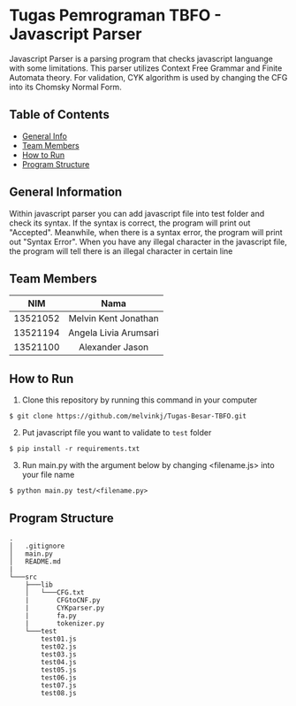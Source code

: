 # Tugas Pemrograman TBFO - Javascript Parser

Javascript Parser is a parsing program that checks javascript languange with some limitations. This parser utilizes Context Free Grammar and Finite Automata theory. For validation, CYK algorithm is used by changing the CFG into its Chomsky Normal Form.

## Table of Contents

-   [General Info](#general-information)
-   [Team Members](#team-members)
-   [How to Run](#how-to-run)
-   [Program Structure](#program-structure)

## General Information

Within javascript parser you can add javascript file into test folder and check its syntax. If the syntax is correct, the program will print out "Accepted". Meanwhile, when there is a syntax error, the program will print out "Syntax Error". When you have any illegal character in the javascript file, the program will tell there is an illegal character in certain line

## Team Members

| **NIM**  |       **Nama**        |
| :------: | :-------------------: |
| 13521052 |  Melvin Kent Jonathan |
| 13521194 | Angela Livia Arumsari |
| 13521100 |    Alexander Jason    |

## How to Run

1. Clone this repository by running this command in your computer
```
$ git clone https://github.com/melvinkj/Tugas-Besar-TBFO.git
```

2. Put javascript file you want to validate to `test` folder

```
$ pip install -r requirements.txt
```

3. Run main.py with the argument below by changing <filename.js> into your file name

```
$ python main.py test/<filename.py>
```

## Program Structure

```
.
│   .gitignore
│   main.py
│   README.md
|
└───src
    ├───lib
    │   └───CFG.txt
    |       CFGtoCNF.py
    |       CYKparser.py
    |       fa.py
    |       tokenizer.py
    └───test
        test01.js
        test02.js
        test03.js
        test04.js
        test05.js
        test06.js
        test07.js
        test08.js
```